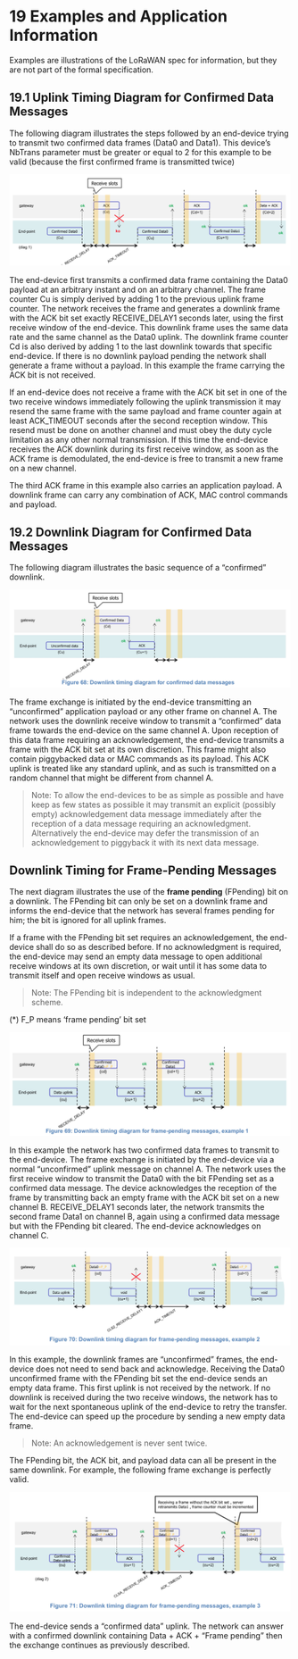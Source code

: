 # 19 Examples and Application Information

Examples are illustrations of the LoRaWAN spec for information, but they are not part of the formal specification.

## 19.1 Uplink Timing Diagram for Confirmed Data Messages

The following diagram illustrates the steps followed by an end-device trying to transmit two confirmed data frames (Data0 and Data1). This device’s NbTrans parameter must be greater or equal to 2 for this example to be valid (because the first confirmed frame is transmitted twice)

![](./media/15654045834340.jpg)

The end-device first transmits a confirmed data frame containing the Data0 payload at an arbitrary instant and on an arbitrary channel. The frame counter Cu is simply derived by adding 1 to the previous uplink frame counter. The network receives the frame and generates a downlink frame with the ACK bit set exactly RECEIVE_DELAY1 seconds later, using the first receive window of the end-device. This downlink frame uses the same data rate and the same channel as the Data0 uplink. The downlink frame counter Cd is also derived by adding 1 to the last downlink towards that specific end-device. If there is no downlink payload pending the network shall generate a frame without a payload. In this example the frame carrying the ACK bit is not received.

If an end-device does not receive a frame with the ACK bit set in one of the two receive windows immediately following the uplink transmission it may resend the same frame with the same payload and frame counter again at least ACK_TIMEOUT seconds after the second reception window. This resend must be done on another channel and must obey the duty cycle limitation as any other normal transmission. If this time the end-device receives the ACK downlink during its first receive window, as soon as the ACK frame is demodulated, the end-device is free to transmit a new frame on a new channel.

The third ACK frame in this example also carries an application payload. A downlink frame can carry any combination of ACK, MAC control commands and payload. 

## 19.2 Downlink Diagram for Confirmed Data Messages

The following diagram illustrates the basic sequence of a “confirmed” downlink.

![](./media/15654048343301.jpg)

The frame exchange is initiated by the end-device transmitting an “unconfirmed” application payload or any other frame on channel A. The network uses the downlink receive window to transmit a “confirmed” data frame towards the end-device on the same channel A. Upon reception of this data frame requiring an acknowledgement, the end-device transmits a frame with the ACK bit set at its own discretion. This frame might also contain piggybacked data or MAC commands as its payload. This ACK uplink is treated like any standard uplink, and as such is transmitted on a random channel that might be different from channel A.

>Note: To allow the end-devices to be as simple as possible and have keep as few states as possible it may transmit an explicit (possibly empty) acknowledgement data message immediately after the reception of a data message requiring an acknowledgment. Alternatively the end-device may defer the transmission of an acknowledgement to piggyback it with its next data message.

## Downlink Timing for Frame-Pending Messages

The next diagram illustrates the use of the **frame pending** (FPending) bit on a downlink. The FPending bit can only be set on a downlink frame and informs the end-device that the network has several frames pending for him; the bit is ignored for all uplink frames.

If a frame with the FPending bit set requires an acknowledgement, the end-device shall do so as described before. If no acknowledgment is required, the end-device may send an empty data message to open additional receive windows at its own discretion, or wait until it has some data to transmit itself and open receive windows as usual.

>Note: The FPending bit is independent to the acknowledgment scheme.

(*) F_P means ‘frame pending’ bit set

![](./media/15654051604240.jpg)

In this example the network has two confirmed data frames to transmit to the end-device. The frame exchange is initiated by the end-device via a normal “unconfirmed” uplink message on channel A. The network uses the first receive window to transmit the Data0 with the bit FPending set as a confirmed data message. The device acknowledges the reception of the frame by transmitting back an empty frame with the ACK bit set on a new channel B. RECEIVE_DELAY1 seconds later, the network transmits the second frame Data1 on channel B, again using a confirmed data message but with the FPending bit cleared. The end-device acknowledges on channel C.

![](./media/15654051985337.jpg)

In this example, the downlink frames are “unconfirmed” frames, the end-device does not need to send back and acknowledge. Receiving the Data0 unconfirmed frame with the FPending bit set the end-device sends an empty data frame. This first uplink is not received by the network. If no downlink is received during the two receive windows, the network has to wait for the next spontaneous uplink of the end-device to retry the transfer. The end-device can speed up the procedure by sending a new empty data frame.

>Note: An acknowledgement is never sent twice.


The FPending bit, the ACK bit, and payload data can all be present in the same downlink. For example, the following frame exchange is perfectly valid.

![](./media/15654052547904.jpg)

The end-device sends a “confirmed data” uplink. The network can answer with a confirmed downlink containing Data + ACK + “Frame pending” then the exchange continues as previously described.


